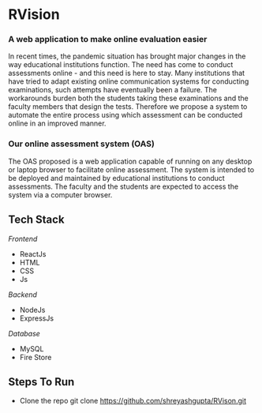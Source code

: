 # RVision  
### A web application to make online evaluation easier

In recent times, the pandemic situation has brought major changes in the way educational
institutions function. The need has come to conduct assessments online - and this need is here to
stay. Many institutions that have tried to adapt existing online communication systems for
conducting examinations, such attempts have eventually been a failure. The workarounds burden
both the students taking these examinations and the faculty members that design the tests.
Therefore we propose a system to automate the entire process using which assessment can be
conducted online in an improved manner.

### Our online assessment system (OAS)

The OAS proposed is a web application capable of running on any
desktop or laptop browser to facilitate online assessment. The system is intended to be deployed
and maintained by educational institutions to conduct assessments. The faculty and the students
are expected to access the system via a computer browser.

## Tech Stack

*Frontend*
 * ReactJs
 * HTML
 * CSS
 * Js

*Backend*
 * NodeJs
 * ExpressJs

*Database*
 * MySQL
 * Fire Store

## Steps To Run
 * Clone the repo
     git clone https://github.com/shreyashgupta/RVison.git
  



